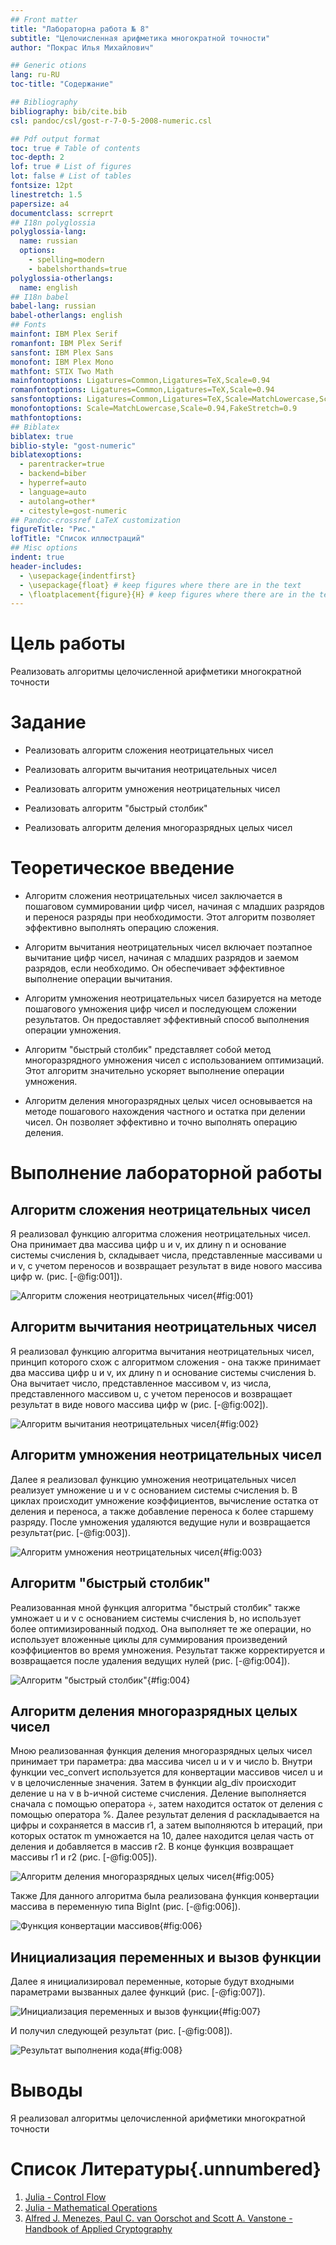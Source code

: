 ```yaml
---
## Front matter
title: "Лабораторна работа № 8"
subtitle: "Целочисленная арифметика многократной точности"
author: "Покрас Илья Михайлович"

## Generic otions
lang: ru-RU
toc-title: "Содержание"

## Bibliography
bibliography: bib/cite.bib
csl: pandoc/csl/gost-r-7-0-5-2008-numeric.csl

## Pdf output format
toc: true # Table of contents
toc-depth: 2
lof: true # List of figures
lot: false # List of tables
fontsize: 12pt
linestretch: 1.5
papersize: a4
documentclass: scrreprt
## I18n polyglossia
polyglossia-lang:
  name: russian
  options:
	- spelling=modern
	- babelshorthands=true
polyglossia-otherlangs:
  name: english
## I18n babel
babel-lang: russian
babel-otherlangs: english
## Fonts
mainfont: IBM Plex Serif
romanfont: IBM Plex Serif
sansfont: IBM Plex Sans
monofont: IBM Plex Mono
mathfont: STIX Two Math
mainfontoptions: Ligatures=Common,Ligatures=TeX,Scale=0.94
romanfontoptions: Ligatures=Common,Ligatures=TeX,Scale=0.94
sansfontoptions: Ligatures=Common,Ligatures=TeX,Scale=MatchLowercase,Scale=0.94
monofontoptions: Scale=MatchLowercase,Scale=0.94,FakeStretch=0.9
mathfontoptions:
## Biblatex
biblatex: true
biblio-style: "gost-numeric"
biblatexoptions:
  - parentracker=true
  - backend=biber
  - hyperref=auto
  - language=auto
  - autolang=other*
  - citestyle=gost-numeric
## Pandoc-crossref LaTeX customization
figureTitle: "Рис."
lofTitle: "Список иллюстраций"
## Misc options
indent: true
header-includes:
  - \usepackage{indentfirst}
  - \usepackage{float} # keep figures where there are in the text
  - \floatplacement{figure}{H} # keep figures where there are in the text
---
```


# Цель работы

Реализовать алгоритмы целочисленной арифметики многократной точности

# Задание

- Реализовать алгоритм сложения неотрицательных чисел

- Реализовать алгоритм вычитания неотрицательных чисел

- Реализовать алгоритм умножения неотрицательных чисел

- Реализовать алгоритм "быстрый столбик"

- Реализовать алгоритм деления многоразрядных целых чисел

# Теоретическое введение

- Алгоритм сложения неотрицательных чисел заключается в пошаговом суммировании цифр чисел, начиная с младших разрядов и перенося разряды при необходимости. Этот алгоритм позволяет эффективно выполнять операцию сложения.

- Алгоритм вычитания неотрицательных чисел включает поэтапное вычитание цифр чисел, начиная с младших разрядов и заемом разрядов, если необходимо. Он обеспечивает эффективное выполнение операции вычитания.

- Алгоритм умножения неотрицательных чисел базируется на методе пошагового умножения цифр чисел и последующем сложении результатов. Он предоставляет эффективный способ выполнения операции умножения.

- Алгоритм "быстрый столбик" представляет собой метод многоразрядного умножения чисел с использованием оптимизаций. Этот алгоритм значительно ускоряет выполнение операции умножения.

- Алгоритм деления многоразрядных целых чисел основывается на методе пошагового нахождения частного и остатка при делении чисел. Он позволяет эффективно и точно выполнять операцию деления.

# Выполнение лабораторной работы

## Алгоритм сложения неотрицательных чисел

Я реализовал функцию алгоритма сложения неотрицательных чисел. Она принимает два массива цифр u и v, их длину n и основание системы счисления b, складывает числа, представленные массивами u и v, с учетом переносов и возвращает результат в виде нового массива цифр w. (рис. [-@fig:001]).

![Алгоритм сложения неотрицательных чисел](./images/alg_1.png){#fig:001}

## Алгоритм вычитания неотрицательных чисел

Я реализовал функцию алгоритма вычитания неотрицательных чисел, принцип которого схож с алгоритмом сложения - она также принимает два массива цифр u и v, их длину n и основание системы счисления b. Она вычитает число, представленное массивом v, из числа, представленного массивом u, с учетом переносов и возвращает результат в виде нового массива цифр w (рис. [-@fig:002]).

![Алгоритм вычитания неотрицательных чисел](./images/alg_2.png){#fig:002}

## Алгоритм умножения неотрицательных чисел

Далее я реализовал функцию умножения неотрицательных чисел реализует умножение u и v с основанием системы счисления b. В циклах происходит умножение коэффициентов, вычисление остатка от деления и переноса, а также добавление переноса к более старшему разряду. После умножения удаляются ведущие нули и возвращается результат(рис. [-@fig:003]).

![Алгоритм умножения неотрицательных чисел](./images/alg_3.png){#fig:003}

## Алгоритм "быстрый столбик"

Реализованная мной функция алгоритма "быстрый столбик" также умножает u и v с основанием системы счисления b, но использует более оптимизированный подход. Она выполняет те же операции, но использует вложенные циклы для суммирования произведений коэффициентов во время умножения. Результат также корректируется и возвращается после удаления ведущих нулей (рис. [-@fig:004]).

![Алгоритм "быстрый столбик"](./images/alg_4.png){#fig:004}

## Алгоритм деления многоразрядных целых чисел

Мною реализованная функция деления многоразрядных целых чисел принимает три параметра: два массива чисел u и v и число b. Внутри функции vec_convert используется для конвертации массивов чисел u и v в целочисленные значения. Затем в функции alg_div происходит деление u на v в b-ичной системе счисления. Деление выполняется сначала с помощью оператора ÷, затем находится остаток от деления с помощью оператора %. Далее результат деления d раскладывается на цифры и сохраняется в массив r1, а затем выполняются b итераций, при которых остаток m умножается на 10, далее находится целая часть от деления и добавляется в массив r2. В конце функция возвращает массивы r1 и r2 (рис. [-@fig:005]).

![Алгоритм деления многоразрядных целых чисел](./images/alg_5.png){#fig:005}

Также Для данного алгоритма была реализована функция конвертации массива в переменную типа BigInt (рис. [-@fig:006]).

![Функция конвертации массивов](./images/alg_5.1.png){#fig:006}

## Инициализация переменных и вызов функции

Далее я инициализировал переменные, которые будут входными параметрами вызванных далее функций (рис. [-@fig:007]).

![Инициализация переменных и вызов функции](./images/alg_init.png){#fig:007}

И получил следующей результат (рис. [-@fig:008]).

![Результат выполнения кода](./images/alg_res.png){#fig:008}

# Выводы

Я реализовал алгоритмы целочисленной арифметики многократной точности

# Список Литературы{.unnumbered}

1. [Julia - Control Flow](https://docs.julialang.org/en/v1/manual/control-flow/)
2. [Julia - Mathematical Operations](https://docs.julialang.org/en/v1/manual/mathematical-operations/)
3. [Alfred J. Menezes, Paul C. van Oorschot and Scott A. Vanstone - Handbook of Applied Cryptography](https://cacr.uwaterloo.ca/hac/)
